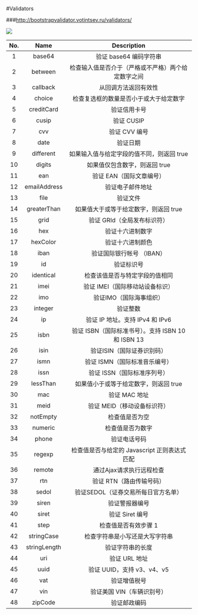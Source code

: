 #Validators

###http://bootstrapvalidator.votintsev.ru/validators/

![](https://img2020.cnblogs.com/blog/2044141/202005/2044141-20200522163244908-60201718.png)

No. | Name | Description 
:-:|:-:|:-:
1 |	base64 |验证 base64 编码字符串
2 |	between	| 	检查输入值是否介于（严格或不严格）两个给定数字之间
3 |	callback | 从回调方法返回有效性
4 | choice |检查复选框的数量是否小于或大于给定数字
5 |	creditCard |	验证信用卡号
6 |	cusip |		验证 CUSIP
7 |	cvv |	验证 CVV 编号
8 |	date |	验证日期
9 |	different |	如果输入值与给定字段的值不同，则返回 true
10 |	digits |		如果值仅包含数字，则返回 true
11 |    ean |	验证 EAN（国际文章编号）
12 |	emailAddress |		验证电子邮件地址
13 |	file |		验证文件
14 |	greaterThan |	如果值大于或等于给定数字，则返回 true
15 |	grid |		验证 GRId（全局发布标识符）
16 |	hex |	验证十六进制数字
17 |	hexColor |		验证十六进制颜色
18 |	iban |	验证国际银行帐号 （IBAN）
19 |	id |		验证标识号
20 |	identical |		检查该值是否与特定字段的值相同
21 |	imei |		验证 IMEI（国际移动站设备标识）
22 |	imo |	验证IMO（国际海事组织）
23 |	integer |	验证整数
24 |	ip |		验证 IP 地址。支持 IPv4 和 IPv6
25 |	isbn |	验证 ISBN（国际标准书号）。支持 ISBN 10 和 ISBN 13
26 |	isin |		验证ISIN（国际证券识别码）
27 |	ismn |验证 ISMN（国际标准音乐编号）
28 |	issn |	验证 ISSN（国际标准序列号）
29 |	lessThan |		如果值小于或等于给定数字，则返回 true
30 |	mac |验证 MAC 地址
31 |	meid |		验证 MEID（移动设备标识符）
32 |	notEmpty |	检查值是否为空
33 |	numeric |		检查值是否为数字
34 |	phone |	验证电话号码
35 |	regexp |	检查值是否与给定的 Javascript 正则表达式匹配
36 |	remote |	通过Ajax请求执行远程检查
37 |	rtn |	验证 RTN（路由传输号码）
38 |	sedol |	验证SEDOL（证券交易所每日官方名单）
39 |	siren |		验证警报器编号
40 |	siret |	验证 Siret 编号
41 |	step |		检查值是否有效步骤 1
42 |	stringCase |	检查字符串是小写还是大写字符串
43 |	stringLength |	验证字符串的长度
44 |	uri |	验证 URL 地址
45 |	uuid |	验证 UUID，支持 v3、v4、v5
46 |	vat |验证增值税号
47 |	vin |	验证美国 VIN（车辆识别号）
48 |	zipCode |		验证邮政编码